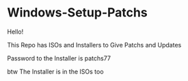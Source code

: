 # Windows-Setup-Patchs

Hello!

This Repo has ISOs and Installers to Give Patchs and Updates

Password to the Installer is patchs77

btw The Installer is in the ISOs too
